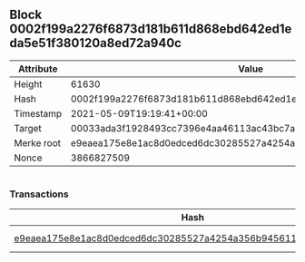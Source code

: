 ## Block 0002f199a2276f6873d181b611d868ebd642ed1eda5e51f380120a8ed72a940c

Attribute | Value
--- | ---
Height | 61630
Hash | 0002f199a2276f6873d181b611d868ebd642ed1eda5e51f380120a8ed72a940c
Timestamp | 2021-05-09T19:19:41+00:00
Target | 00033ada3f1928493cc7396e4aa46113ac43bc7ac52aab5d08e3934913716f64
Merke root | e9eaea175e8e1ac8d0edced6dc30285527a4254a356b9456110dd5dafa4f2485
Nonce | 3866827509

```

```

### Transactions

Hash | Amount
--- | ---
[e9eaea175e8e1ac8d0edced6dc30285527a4254a356b9456110dd5dafa4f2485](e9eaea175e8e1ac8d0edced6dc30285527a4254a356b9456110dd5dafa4f2485.md) | 10.00000000 SKEPTI 
